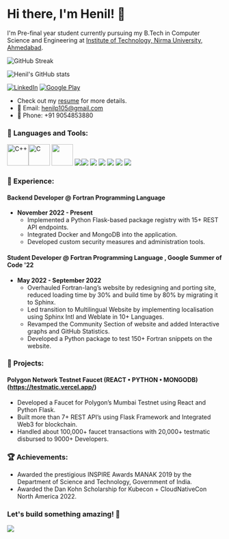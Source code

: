 # Hi there, I'm Henil! 👋

I'm Pre-final year student currently pursuing my B.Tech in Computer Science and Engineering at [Institute of Technology, Nirma University, Ahmedabad](https://www.nirmauni.ac.in).

![GitHub Streak](https://github-readme-streak-stats.herokuapp.com/?user=henilp105&theme=radical)

![Henil's GitHub stats](https://github-readme-stats.vercel.app/api?username=henilp105&count_private=true&show_icons=true&theme=radical)

[![LinkedIn](https://img.shields.io/badge/LinkedIn-0077B5?style=for-the-badge&logo=linkedin&logoColor=white)](https://www.linkedin.com/in/henilp105/)
[![Google Play](https://img.shields.io/badge/Google_Play-414141?style=for-the-badge&logo=google-play&logoColor=white)](https://play.google.com/store/apps/details?id=appinventor.ai_keyuriksppanchal.webview&gl=US)

- Check out my [resume](https://drive.google.com/file/d/1SIvm0dRisEhO-MLw-Qn65wKpf9ecOpfL/view?usp=share_link) for more details.
- 📧 Email: henilp105@gmail.com
- 📱 Phone: +91 9054853880


### 🚀 Languages and Tools:

<!-- Add icons and links for the languages and tools you're familiar with -->
<img src="https://profilinator.rishav.dev/skills-assets/cplusplus-original.svg" alt="C++" height="50"><img src="https://profilinator.rishav.dev/skills-assets/c-original.svg" alt="C" height="50">
<img src="https://www.tensorflow.org/images/tf_logo_horizontal.png" height="50">
<img src="https://img.icons8.com/color/48/000000/nextjs.png"><img src="https://img.icons8.com/color/48/000000/mysql-logo.png"> 
<img src="https://img.icons8.com/color/48/000000/mongodb.png">
<img src="https://img.icons8.com/color/48/000000/html-5--v1.png"> <img src="https://img.icons8.com/color/48/000000/css3.png">
<img src="https://img.icons8.com/color/48/000000/javascript--v1.png"> <img src="https://img.icons8.com/office/48/000000/react.png"> 






### 💼 Experience:

#### Backend Developer @ Fortran Programming Language
- **November 2022 - Present**
  - Implemented a Python Flask-based package registry with 15+ REST API endpoints.
  - Integrated Docker and MongoDB into the application.
  - Developed custom security measures and administration tools.

#### Student Developer @ Fortran Programming Language , Google Summer of Code '22
- **May 2022 - September 2022**
  - Overhauled Fortran-lang’s website by redesigning and porting site, reduced loading time by 30% and build time by 80% by migrating it to Sphinx.
  - Led transition to Multilingual Website by implementing localisation using Sphinx Intl and Weblate in 10+ Languages.
  - Revamped the Community Section of website and added Interactive graphs and GitHub Statistics.
  - Developed a Python package to test 150+ Fortran snippets on the website.


### 🚀 Projects:

#### Polygon Network Testnet Faucet (REACT • PYTHON • MONGODB) (https://testmatic.vercel.app/)
- Developed a Faucet for Polygon’s Mumbai Testnet using React and Python Flask.
- Built more than 7+ REST API’s using Flask Framework and Integrated Web3 for blockchain.
- Handled about 100,000+ faucet transactions with 20,000+ testmatic disbursed to 9000+ Developers.

<!-- Add more project entries as needed -->

### 🏆 Achievements:

- Awarded the prestigious INSPIRE Awards MANAK 2019 by the Department of Science and Technology, Government of India.
- Awarded the Dan Kohn Scholarship for Kubecon + CloudNativeCon North America 2022.

### Let's build something amazing! 🚀

![](https://komarev.com/ghpvc/?username=henilp105&color=blueviolet)
